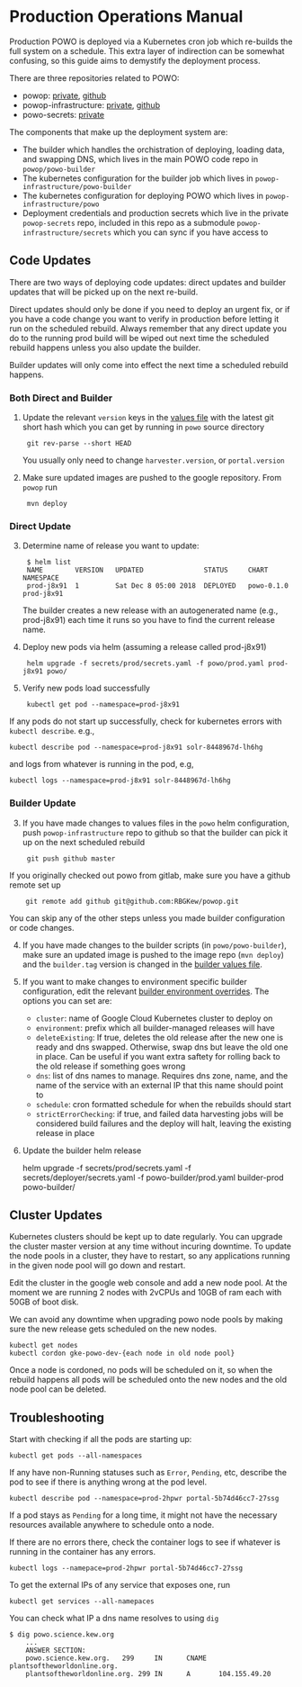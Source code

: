 # Production Operations Manual

Production POWO is deployed via a Kubernetes cron job which re-builds the full system on a schedule. This extra layer of indirection can be somewhat confusing, so this guide aims to demystify the deployment process.

There are three repositories related to POWO:

* powop: [private](git@kppgitlab01.ad.kew.org:development/powop.git), [github](https://github.com/RBGKew/powop)
* powop-infrastructure: [private](git@kppgitlab01.ad.kew.org:development/powop-infrastructure.git), [github](git@github.com:RBGKew/powop-infrastructure.git)
* powo-secrets: [private](git@kppgitlab01.ad.kew.org:secrets/powop-secrets.git)

The components that make up the deployment system are:

* The builder which handles the orchistration of deploying, loading data, and swapping DNS, which lives in the main POWO code repo in ``powop/powo-builder``
* The kubernetes configuration for the builder job which lives in ``powop-infrastructure/powo-builder``
* The kubernetes configuration for deploying POWO which lives in ``powop-infrastructure/powo``
* Deployment credentials and production secrets which live in the private ``powop-secrets`` repo, included in this repo as a submodule ``powop-infrastructure/secrets`` which you can sync if you have access to

## Code Updates

There are two ways of deploying code updates: direct updates and builder updates that will be picked up on the next re-build.

Direct updates should only be done if you need to deploy an urgent fix, or if you have a code change you want to verify in production before letting it run on the scheduled rebuild. Always remember that any direct update you do to the running prod build will be wiped out next time the scheduled rebuild happens unless you also update the builder.

Builder updates will only come into effect the next time a scheduled rebuild happens.

### Both Direct and Builder

1) Update the relevant ``version`` keys in the [values file](./powo/values.yaml) with the latest git short hash which you can get by running in ``powo`` source directory

        git rev-parse --short HEAD

    You usually only need to change ``harvester.version``, or ``portal.version``

2) Make sure updated images are pushed to the google repository. From ``powop`` run

        mvn deploy

### Direct Update

3) Determine name of release you want to update:

        $ helm list
        NAME        VERSION   UPDATED               STATUS     CHART        NAMESPACE  
        prod-j8x91  1         Sat Dec 8 05:00 2018  DEPLOYED   powo-0.1.0   prod-j8x91  

    The builder creates a new release with an autogenerated name (e.g., prod-j8x91) each time it runs so you have to find the current release name.

4) Deploy new pods via helm (assuming a release called prod-j8x91)

        helm upgrade -f secrets/prod/secrets.yaml -f powo/prod.yaml prod-j8x91 powo/

5) Verify new pods load successfully

        kubectl get pod --namespace=prod-j8x91

If any pods do not start up successfully, check for kubernetes errors with `kubectl describe`. e.g.,

    kubectl describe pod --namespace=prod-j8x91 solr-8448967d-lh6hg

and logs from whatever is running in the pod, e.g,

    kubectl logs --namespace=prod-j8x91 solr-8448967d-lh6hg

### Builder Update

3) If you have made changes to values files in the `powo` helm configuration, push
``powop-infrastructure`` repo to github so that the builder can pick it up on the next
scheduled rebuild

        git push github master

If you originally checked out powo from gitlab, make sure you have a github remote set up

        git remote add github git@github.com:RBGKew/powop.git

You can skip any of the other steps unless you made builder configuration or code
changes.

4) If you have made changes to the builder scripts (in `powo/powo-builder`), make sure
an updated image is pushed to the image repo (`mvn deploy`) and the `builder.tag`
version is changed in the [builder values file](./powo-builder/values.yaml).

5) If you want to make changes to environment specific builder configuration, edit the
relevant [builder environment overrides](./powo-builder/prod.yaml). The options you can
set are:

    * `cluster`: name of Google Cloud Kubernetes cluster to deploy on
    * `environment`: prefix which all builder-managed releases will have
    * `deleteExisting`: If true, deletes the old release after the new one is ready and
      dns swapped. Otherwise, swap dns but leave the old one in place. Can be useful if
      you want extra saftety for rolling back to the old release if something goes wrong
    * `dns`: list of dns names to manage. Requires dns zone, name, and the name of the
      service with an external IP that this name should point to
    * `schedule`: cron formatted schedule for when the rebuilds should start
    * `strictErrorChecking`: if true, and failed data harvesting jobs will be considered
      build failures and the deploy will halt, leaving the existing release in place

6) Update the builder helm release

    helm upgrade -f secrets/prod/secrets.yaml -f secrets/deployer/secrets.yaml -f powo-builder/prod.yaml builder-prod powo-builder/

## Cluster Updates

Kubernetes clusters should be kept up to date regularly. You can upgrade the cluster
master version at any time without incuring downtime. To update the node pools in a
cluster, they have to restart, so any applications running in the given node pool will
go down and restart.

Edit the cluster in the google web console and add a new node pool. At the moment we are
running 2 nodes with 2vCPUs and 10GB of ram each with 50GB of boot disk.

We can avoid any downtime when upgrading powo node pools by making sure the new release
gets scheduled on the new nodes. 

    kubectl get nodes
    kubectl cordon gke-powo-dev-{each node in old node pool}

Once a node is cordoned, no pods will be scheduled on it, so when the rebuild happens
all pods will be scheduled onto the new nodes and the old node pool can be deleted.

## Troubleshooting

Start with checking if all the pods are starting up:
  
    kubectl get pods --all-namespaces

If any have non-Running statuses such as `Error`, `Pending`, etc, describe the pod to
see if there is anything wrong at the pod level.

    kubectl describe pod --namespace=prod-2hpwr portal-5b74d46cc7-27ssg

If a pod stays as `Pending` for a long time, it might not have the necessary resources
available anywhere to schedule onto a node.

If there are no errors there, check the container logs to see if whatever is running in
the container has any errors.

    kubectl logs --namepace=prod-2hpwr portal-5b74d46cc7-27ssg

To get the external IPs of any service that exposes one, run

    kubectl get services --all-namepaces

You can check what IP a dns name resolves to using `dig`

    $ dig powo.science.kew.org
		...
		ANSWER SECTION:
		powo.science.kew.org.   299     IN      CNAME   plantsoftheworldonline.org.
		plantsoftheworldonline.org. 299 IN      A       104.155.49.20
